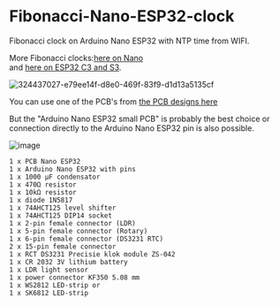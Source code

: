 # Fibonacci-Nano-ESP32-clock
Fibonacci clock on Arduino Nano ESP32 with NTP time from WIFI.

More Fibonacci clocks:[here on Nano ](https://github.com/ednieuw/Fibonacci-Vierkantekokerklok)<br>
and [here on ESP32 C3 and S3](https://github.com/ednieuw/Fibonacci-ESP32-C3-S3-Clock).

![324437027-e79ee14f-d8e0-469f-83f9-d1d13a5135cf](https://github.com/user-attachments/assets/dfa9f4b1-f42c-4eee-beea-c9c7c5491311)

You can use one of the PCB's from [the PCB designs here](https://github.com/ednieuw/NanoESP32PCB)

But the "Arduino Nano ESP32 small PCB" is probably the best choice or connection directly to the Arduino Nano ESP32 pin is also possible.

![image](https://github.com/user-attachments/assets/e39ba5ca-d649-4f43-8106-5f46e602dc66)

```
1 x PCB Nano ESP32
1 x Arduino Nano ESP32 with pins
1 x 1000 µF condensator 
1 x 470Ω resistor
1 x 10kΩ resistor
1 x diode 1N5817
1 x 74AHCT125 level shifter
1 x 74AHCT125 DIP14 socket
1 x 2-pin female connector (LDR)
1 x 5-pin female connector (Rotary)
1 x 6-pin female connector (DS3231 RTC)
2 x 15-pin female connector
1 x RCT DS3231 Precisie klok module ZS-042
1 x CR 2032 3V lithium battery
1 x LDR light sensor 
1 x power connector KF350 5.08 mm
1 x WS2812 LED-strip or
1 x SK6812 LED-strip 
```
